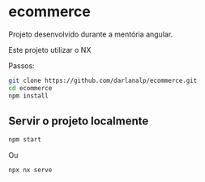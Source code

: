 # ecommerce
Projeto desenvolvido durante a mentória angular.

Este projeto utilizar o NX


Passos:
```bash
git clone https://github.com/darlanalp/ecommerce.git  
cd ecommerce  
npm install  
```
## Servir o projeto localmente

```bash
npm start
```
Ou
```bash
npx nx serve
```
